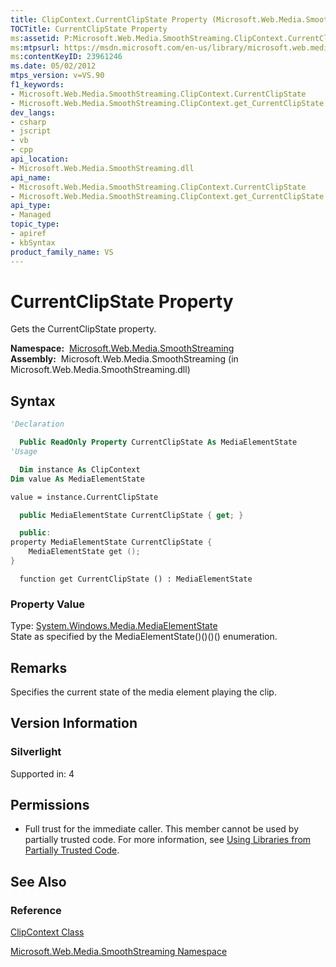 ```yaml
---
title: ClipContext.CurrentClipState Property (Microsoft.Web.Media.SmoothStreaming)
TOCTitle: CurrentClipState Property
ms:assetid: P:Microsoft.Web.Media.SmoothStreaming.ClipContext.CurrentClipState
ms:mtpsurl: https://msdn.microsoft.com/en-us/library/microsoft.web.media.smoothstreaming.clipcontext.currentclipstate(v=VS.90)
ms:contentKeyID: 23961246
ms.date: 05/02/2012
mtps_version: v=VS.90
f1_keywords:
- Microsoft.Web.Media.SmoothStreaming.ClipContext.CurrentClipState
- Microsoft.Web.Media.SmoothStreaming.ClipContext.get_CurrentClipState
dev_langs:
- csharp
- jscript
- vb
- cpp
api_location:
- Microsoft.Web.Media.SmoothStreaming.dll
api_name:
- Microsoft.Web.Media.SmoothStreaming.ClipContext.CurrentClipState
- Microsoft.Web.Media.SmoothStreaming.ClipContext.get_CurrentClipState
api_type:
- Managed
topic_type:
- apiref
- kbSyntax
product_family_name: VS
---
```


# CurrentClipState Property

Gets the CurrentClipState property.

**Namespace:**  [Microsoft.Web.Media.SmoothStreaming](microsoft-web-media-smoothstreaming-namespace_1.md)  
**Assembly:**  Microsoft.Web.Media.SmoothStreaming (in Microsoft.Web.Media.SmoothStreaming.dll)

## Syntax

```vb
'Declaration

  Public ReadOnly Property CurrentClipState As MediaElementState
'Usage

  Dim instance As ClipContext
Dim value As MediaElementState

value = instance.CurrentClipState
```

```csharp
  public MediaElementState CurrentClipState { get; }
```

```cpp
  public:
property MediaElementState CurrentClipState {
    MediaElementState get ();
}
```

```jscript
  function get CurrentClipState () : MediaElementState
```

### Property Value

Type: [System.Windows.Media.MediaElementState](https://msdn.microsoft.com/library/cc190214)  
State as specified by the MediaElementState()()()() enumeration.  

## Remarks

Specifies the current state of the media element playing the clip.

## Version Information

### Silverlight

Supported in: 4  

## Permissions

  - Full trust for the immediate caller. This member cannot be used by partially trusted code. For more information, see [Using Libraries from Partially Trusted Code](https://msdn.microsoft.com/library/8skskf63).

## See Also

### Reference

[ClipContext Class](clipcontext-class-microsoft-web-media-smoothstreaming_1.md)

[Microsoft.Web.Media.SmoothStreaming Namespace](microsoft-web-media-smoothstreaming-namespace_1.md)

